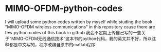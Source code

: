 # MIMO-OFDM-python-codes
I will upload some python codes written by myself while studing the book "MIMO-OFDM wireless communications" in this repository cause there are few python codes of this book in github
我会不定期上传自己写的一些关于“MIMO-OFDM无线通信技术”这本书的python代码，我的英文并不好，所以注释都是中文写的，程序改编自原书的matlab程序
